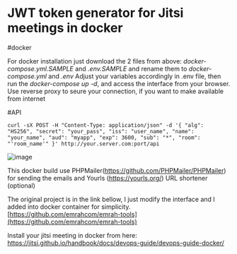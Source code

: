 # JWT token generator for Jitsi meetings in docker

#docker

For docker installation just download the 2 files from above: *docker-compose.yml.SAMPLE* and *.env.SAMPLE* and rename them to *docker-compose.yml* and *.env* Adjust your variables accordingly in .env file, then run the *docker-compose up -d*, and access the interface from your browser. Use reverse proxy to seure your connection, if you want to make available from internet

#API
```
curl -sX POST -H "Content-Type: application/json" -d '{ "alg": "HS256", "secret": "your_pass", "iss": "user_name", "name": "your_name", "aud": "myapp", "exp": 3600, "sub": "*", "room": "'room_name'" }' http://your.server.com:port/api
```

![image](https://user-images.githubusercontent.com/11590919/177880437-907d7254-bddf-4fd8-b2be-f31f50963daf.png)

This docker build use PHPMailer(https://github.com/PHPMailer/PHPMailer) for sending the emails and Yourls (https://yourls.org/) URL shortener (optional)

The original project is in the link bellow, I just modify the interface and I added into docker container for simplicity.
[https://github.com/emrahcom/emrah-tools](https://github.com/emrahcom/emrah-tools)


Install your jitsi meeting in docker from here: https://jitsi.github.io/handbook/docs/devops-guide/devops-guide-docker/

